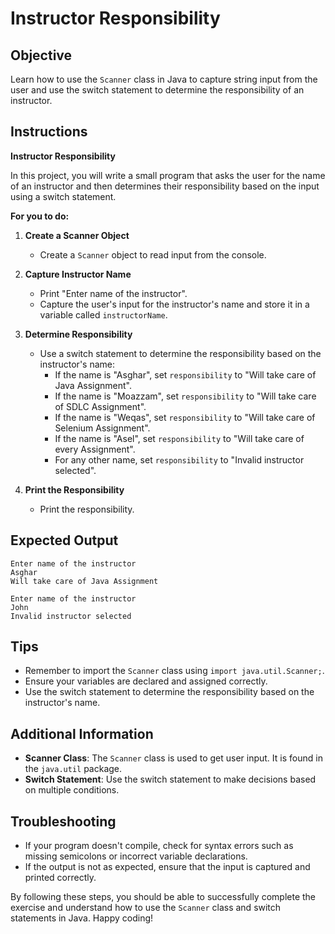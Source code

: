 # Instructor Responsibility

## Objective
Learn how to use the `Scanner` class in Java to capture string input from the user and use the switch statement to determine the responsibility of an instructor.

## Instructions

**Instructor Responsibility**

In this project, you will write a small program that asks the user for the name of an instructor and then determines their responsibility based on the input using a switch statement.

**For you to do:**

1. **Create a Scanner Object**
    - Create a `Scanner` object to read input from the console.

2. **Capture Instructor Name**
    - Print "Enter name of the instructor".
    - Capture the user's input for the instructor's name and store it in a variable called `instructorName`.

3. **Determine Responsibility**
    - Use a switch statement to determine the responsibility based on the instructor's name:
        - If the name is "Asghar", set `responsibility` to "Will take care of Java Assignment".
        - If the name is "Moazzam", set `responsibility` to "Will take care of SDLC Assignment".
        - If the name is "Weqas", set `responsibility` to "Will take care of Selenium Assignment".
        - If the name is "Asel", set `responsibility` to "Will take care of every Assignment".
        - For any other name, set `responsibility` to "Invalid instructor selected".

4. **Print the Responsibility**
    - Print the responsibility.

## Expected Output
```
Enter name of the instructor
Asghar
Will take care of Java Assignment
```

```
Enter name of the instructor
John
Invalid instructor selected
```

## Tips
- Remember to import the `Scanner` class using `import java.util.Scanner;`.
- Ensure your variables are declared and assigned correctly.
- Use the switch statement to determine the responsibility based on the instructor's name.

## Additional Information
- **Scanner Class**: The `Scanner` class is used to get user input. It is found in the `java.util` package.
- **Switch Statement**: Use the switch statement to make decisions based on multiple conditions.

## Troubleshooting
- If your program doesn't compile, check for syntax errors such as missing semicolons or incorrect variable declarations.
- If the output is not as expected, ensure that the input is captured and printed correctly.

By following these steps, you should be able to successfully complete the exercise and understand how to use the `Scanner` class and switch statements in Java. Happy coding!
